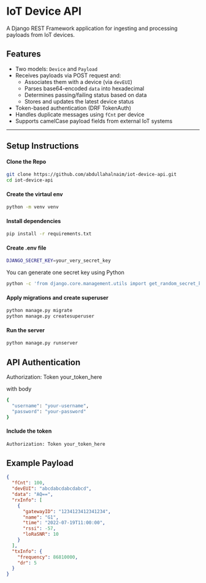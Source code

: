 # IoT Device API

A Django REST Framework application for ingesting and processing payloads from IoT devices.

## Features

- Two models: `Device` and `Payload`
- Receives payloads via POST request and:
  - Associates them with a device (via `devEUI`)
  - Parses base64-encoded `data` into hexadecimal
  - Determines passing/failing status based on data
  - Stores and updates the latest device status
- Token-based authentication (DRF TokenAuth)
- Handles duplicate messages using `fCnt` per device
- Supports camelCase payload fields from external IoT systems

---

## Setup Instructions


#### Clone the Repo
```bash
git clone https://github.com/abdullahalnaim/iot-device-api.git
cd iot-device-api
```

#### Create the virtaul env
```bash
python -m venv venv
```

#### Install dependencies
```bash
pip install -r requirements.txt
```

#### Create .env file
```bash
DJANGO_SECRET_KEY=your_very_secret_key
```
You can generate one secret key using Python
```bash
python -c 'from django.core.management.utils import get_random_secret_key; print(get_random_secret_key())'
```

#### Apply migrations and create superuser
```bash
python manage.py migrate
python manage.py createsuperuser
```


#### Run the server
```bash
python manage.py runserver
```

## API Authentication
Authorization: Token your_token_here


with body
```bash
{
  "username": "your-username",
  "password": "your-password"
}
```

#### Include the token
```bash
Authorization: Token your_token_here
```


## Example Payload

```json
{
  "fCnt": 100,
  "devEUI": "abcdabcdabcdabcd",
  "data": "AQ==",
  "rxInfo": [
    {
      "gatewayID": "1234123412341234",
      "name": "G1",
      "time": "2022-07-19T11:00:00",
      "rssi": -57,
      "loRaSNR": 10
    }
  ],
  "txInfo": {
    "frequency": 86810000,
    "dr": 5
  }
}
```